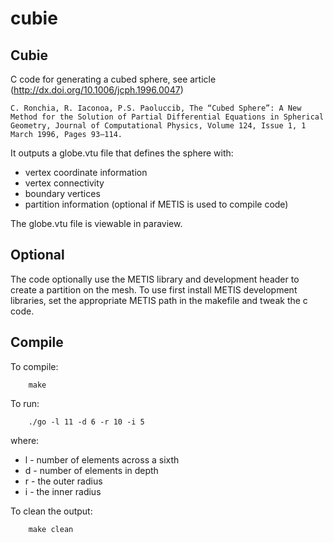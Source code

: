 # cubie

Cubie
-----

C code for generating a cubed sphere, see article (http://dx.doi.org/10.1006/jcph.1996.0047)

    C. Ronchia, R. Iaconoa, P.S. Paoluccib, The “Cubed Sphere”: A New Method for the Solution of Partial Differential Equations in Spherical Geometry, Journal of Computational Physics, Volume 124, Issue 1, 1 March 1996, Pages 93–114.

It outputs a globe.vtu file that defines the sphere with:
 - vertex coordinate information
 - vertex connectivity 
 - boundary vertices
 - partition information (optional if METIS is used to compile code)

The globe.vtu file is viewable in paraview. 

Optional
--------
The code optionally use the METIS library and development header to create a partition on the mesh. To use first install METIS development libraries, set the appropriate METIS path in the makefile and tweak the c code.

Compile
-------
To compile:
```
    make
```

To run:
```
    ./go -l 11 -d 6 -r 10 -i 5
```
where:
 - l - number of elements across a sixth 
 - d - number of elements in depth
 - r - the outer radius
 - i - the inner radius

To clean the output:
```
    make clean
```
